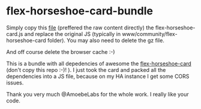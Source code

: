 # flex-horseshoe-card-bundle

Simply copy this [file](https://github.com/MelleD/flex-horseshoe-card-bundle/blob/main/flex-horseshoe-card.js
) (preffered the raw content directly) the flex-horseshoe-card.js and replace the original JS (typically in www/community/flex-horseshoe-card folder). You may also need to delete the gz file.

And off course delete the browser cache :-)


This is a bundle with all depedencies of awesome the [flex-horseshoe-card](https://github.com/AmoebeLabs/flex-horseshoe-card) (don't copy this repo :-)! ).
I just took the card and packed all the dependencies into a JS file, because on my HA instance I get some CORS issues.

Thank you very much @AmoebeLabs for the whole work. I really like your code. 
